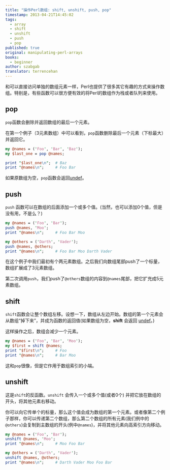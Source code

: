 ```yaml
---
title: "操作Perl数组: shift, unshift, push, pop"
timestamp: 2013-04-21T14:45:02
tags:
  - array
  - shift
  - unshift
  - push
  - pop
published: true
original: manipulating-perl-arrays
books:
  - beginner
author: szabgab
translator: terrencehan
---
```



和可以直接访问单独的数组元素一样，Perl也提供了很多其它有趣的方式来操作数组。特别是，有些函数可以很方便有效的将Perl的数组作为栈或者队列来使用。


## pop

`pop`函数会删除并返回数组的最后一个元素。

在第一个例子（3元素数组）中可以看到，`pop`函数删除最后一个元素（下标最大）并返回它。

```perl
my @names = ('Foo', 'Bar', 'Baz');
my $last_one = pop @names;

print "$last_one\n";  # Baz
print "@names\n";     # Foo Bar
```


如果原数组为空，`pop`函数会返回[undef](/undef-and-defined-in-perl)。

## push

`push` 函数可以在数组的后面添加一个或多个值。(当然，也可以添加0个值，但是没有用，不是么？)

```perl
my @names = ('Foo', 'Bar');
push @names, 'Moo';
print "@names\n";     # Foo Bar Moo

my @others = ('Darth', 'Vader');
push @names, @others;
print "@names\n";     # Foo Bar Moo Darth Vader
```

在这个例子中我们最初有个两元素数组。之后我们向数组尾部push了一个标量，数组扩展成了3元素数组。

第二次调用`push`，我们push了`@others`数组的内容到`@names`尾部，把它扩充成5元素数组。

## shift

`shift`函数会让整个数组左移。设想一下，数组从左边开始。数组的第一个元素会从数组“掉下来”，并成为函数的返回值(如果数组为空，<b>shift</b> 会返回 [undef](/undef-and-defined-in-perl)。)

这样操作之后，数组会减少一个元素。

```perl
my @names = ('Foo', 'Bar', 'Moo');
my $first = shift @names;
print "$first\n";     # Foo
print "@names\n";     # Bar Moo
```

这和`pop`很像，但是它作用于数组索引的小端。

## unshift

这是`shift`的反函数。`unshift` 会传入一个或多个值(或者0个) 并把它放在数组的开头，将其他元素右移动。

你可以向它传单个的标量，那么这个值会成为数组的第一个元素。或者像第二个例子那样，你可以传递第二个数组，那么第二个数组的所有元素(我们例中的`@others`)会复制到主数组的开头(例中`@names`)，并将其他元素向高索引方向移动。

```perl
my @names = ('Foo', 'Bar');
unshift @names, 'Moo';
print "@names\n";     # Moo Foo Bar

my @others = ('Darth', 'Vader');
unshift @names, @others;
print "@names\n";     # Darth Vader Moo Foo Bar
```

